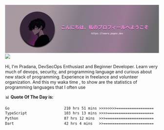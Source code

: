 ![banner](.github/profile-markdown.png)
<img src="https://user-images.githubusercontent.com/73097560/115834477-dbab4500-a447-11eb-908a-139a6edaec5c.gif"></p>

Hi, I'm Pradana, DevSecOps Enthusiast and Beginner Developer. Learn very much of devops, security, and programming language and curious about new stack of programming. Experience in freelance and volunteer organization. And this my waka time , to show are the statistics of programming languages that I often use

📊 **Quote Of The Day is:**
<!--START_SECTION:waka-->

```txt
Go                         210 hrs 51 mins >>>>>>>>=================   33.42 %
TypeScript                 103 hrs 13 mins >>>>=====================   16.36 %
Python                     87 hrs 12 mins  >>>======================   13.82 %
Dart                       42 hrs 4 mins   >>=======================   06.67 %
```

<!--END_SECTION:waka-->
